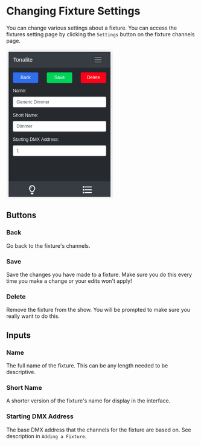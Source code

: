 # Changing Fixture Settings

You can change various settings about a fixture.
You can access the fixtures setting page by clicking the `Settings` button on the fixture channels page.

![Fixture settings page](../images/fixture_settings.png)

## Buttons

### Back

Go back to the fixture's channels.

### Save

Save the changes you have made to a fixture. Make sure you do this every time you make a change or your edits won't apply!

### Delete

Remove the fixture from the show. You will be prompted to make sure you really want to do this.

## Inputs

### Name

The full name of the fixture. This can be any length needed to be descriptive.

### Short Name

A shorter version of the fixture's name for display in the interface.

### Starting DMX Address

The base DMX address that the channels for the fixture are based on. See description in `Adding a Fixture`.